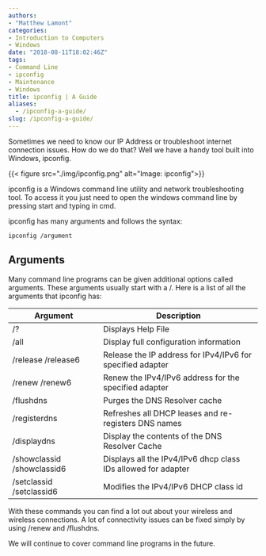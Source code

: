 ```yaml
---
authors: 
- "Matthew Lamont"
categories:
- Introduction to Computers
- Windows
date: "2018-08-11T18:02:46Z"
tags:
- Command Line
- ipconfig
- Maintenance
- Windows
title: ipconfig | A Guide
aliases:
  - /ipconfig-a-guide/
slug: /ipconfig-a-guide/
---
```


Sometimes we need to know our IP Address or troubleshoot internet connection issues. How do we do that? Well we have a handy tool built into Windows, ipconfig.

{{< figure src="./img/ipconfig.png" alt="Image: ipconfig">}}

ipconfig is a Windows command line utility and network troubleshooting tool. To access it you just need to open the windows command line by pressing start and typing in cmd.

ipconfig has many arguments and follows the syntax:

```
ipconfig /argument
```
## Arguments

Many command line programs can be given additional options called arguments. These arguments usually start with a /. Here is a list of all the arguments that ipconfig has:

| Argument                   | Description                                                   |
|----------------------------|---------------------------------------------------------------|
| /?                         | Displays Help File                                            |
| /all                       | Display full configuration information                        |
| /release /release6         | Release the IP address for IPv4/IPv6 for specified adapter   |
| /renew /renew6             | Renew the IPv4/IPv6 address for the specified adapter        |
| /flushdns                  | Purges the DNS Resolver cache                                 |
| /registerdns               | Refreshes all DHCP leases and re-registers DNS names          |
| /displaydns                | Display the contents of the DNS Resolver Cache                |
| /showclassid /showclassid6 | Displays all the IPv4/IPv6 dhcp class IDs allowed for adapter |
| /setclassid /setclassid6   | Modifies the IPv4/IPv6 DHCP class id                          |

With these commands you can find a lot out about your wireless and wireless connections. A lot of connectivity issues can be fixed simply by using /renew and /flushdns.

We will continue to cover command line programs in the future.